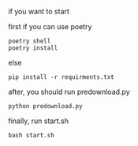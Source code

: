if you want to start

first if you can use poetry
```
poetry shell
poetry install
```
else 

```pip install -r requirments.txt```

after, you should run predownload.py

```python predownload.py```

finally, run start.sh

```bash start.sh```

